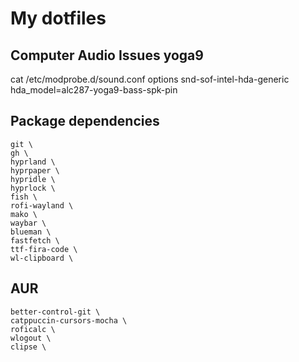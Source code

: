 # My dotfiles

## Computer Audio Issues yoga9
cat /etc/modprobe.d/sound.conf
options snd-sof-intel-hda-generic hda_model=alc287-yoga9-bass-spk-pin

## Package dependencies
```
git \
gh \
hyprland \
hyprpaper \
hypridle \
hyprlock \
fish \
rofi-wayland \
mako \
waybar \
blueman \
fastfetch \
ttf-fira-code \
wl-clipboard \
````

## AUR
```
better-control-git \
catppuccin-cursors-mocha \
roficalc \
wlogout \
clipse \
```
